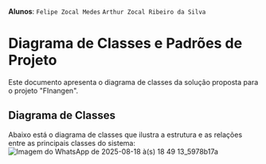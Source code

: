 **Alunos**: `Felipe Zocal Medes` `Arthur Zocal Ribeiro da Silva`

# Diagrama de Classes e Padrões de Projeto

Este documento apresenta o diagrama de classes da solução proposta para o projeto "FInangen".

## Diagrama de Classes

Abaixo está o diagrama de classes que ilustra a estrutura e as relações entre as principais classes do sistema:
![Imagem do WhatsApp de 2025-08-18 à(s) 18 49 13_5978b17a](https://github.com/user-attachments/assets/180de705-e8d8-4ca7-b8f5-57bedd6ded1c)

##


